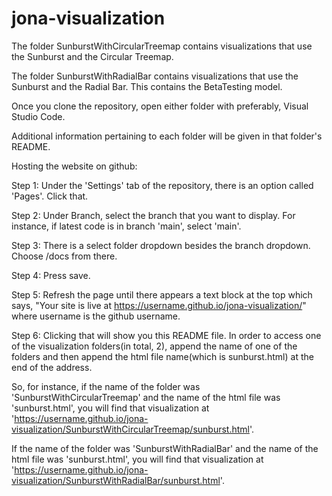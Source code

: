 # jona-visualization

The folder SunburstWithCircularTreemap contains visualizations that use the Sunburst and the Circular Treemap.

The folder SunburstWithRadialBar contains visualizations that use the Sunburst and the Radial Bar. This contains the BetaTesting model.

Once you clone the repository, open either folder with preferably, Visual Studio Code.

Additional information pertaining to each folder will be given in that folder's README.

Hosting the website on github:

Step 1: Under the 'Settings' tab of the repository, there is an option called 'Pages'. Click that.

Step 2: Under Branch, select the branch that you want to display. For instance, if latest code is in branch 'main', select 'main'.

Step 3: There is a select folder dropdown besides the branch dropdown. Choose /docs from there.

Step 4: Press save. 

Step 5: Refresh the page until there appears a text block at the top which says, "Your site is live at https://username.github.io/jona-visualization/" where username is the github username.

Step 6: Clicking that will show you this README file. In order to access one of the visualization folders(in total, 2), append the name of one of the folders and then append the html file name(which is sunburst.html) at the end of the address. 

So, for instance, if the name of the folder was 'SunburstWithCircularTreemap' and the name of the html file was 'sunburst.html', you will find that visualization at 'https://username.github.io/jona-visualization/SunburstWithCircularTreemap/sunburst.html'.

If the name of the folder was 'SunburstWithRadialBar' and the name of the html file was 'sunburst.html', you will find that visualization at 'https://username.github.io/jona-visualization/SunburstWithRadialBar/sunburst.html'.
